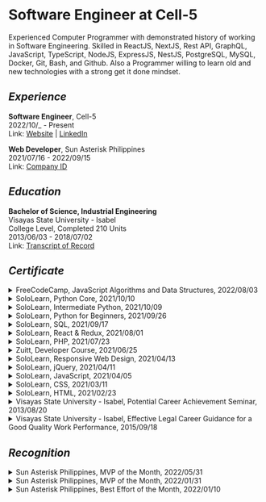 # Software Engineer at Cell-5
Experienced Computer Programmer with demonstrated history of working in Software Engineering. Skilled in ReactJS, NextJS, Rest API, GraphQL, JavaScript, TypeScript, NodeJS, ExpressJS, NestJS, PostgreSQL, MySQL, Docker, Git, Bash, and Github. Also a Programmer willing to learn old and new technologies with a strong get it done mindset.

## _Experience_
**Software Engineer**, Cell-5 <br />
2022/10/_ - Present <br />
Link: [Website](https://cell5.co.uk/) | [LinkedIn](https://www.linkedin.com/company/cell-five/)

**Web Developer**, Sun Asterisk Philippines <br />
2021/07/16 - 2022/09/15 <br />
Link: [Company ID](https://drive.google.com/file/d/1CmF1jIkyryzPK2l3vdUh_neoeQvoCEoD/view?usp=sharing)

## _Education_
**Bachelor of Science, Industrial Engineering** <br />
Visayas State University - Isabel <br />
College Level, Completed 210 Units <br />
2013/06/03 - 2018/07/02 <br />
Link: [Transcript of Record](https://drive.google.com/file/d/1g0hijf93agsJGm0r6e83WWkCXnGPKYMH/view?usp=sharing)

## _Certificate_
<details>
<summary>FreeCodeCamp, JavaScript Algorithms and Data Structures, 2022/08/03</summary>
https://www.freecodecamp.org/certification/kentlouisetonino/javascript-algorithms-and-data-structures
</details>

<details>
<summary>SoloLearn, Python Core, 2021/10/10</summary>
https://www.sololearn.com/certificates/CT-UOJ7MU3L
</details>

<details>
<summary>SoloLearn, Intermediate Python, 2021/10/09</summary>
https://www.sololearn.com/certificates/CT-LINAPDZ2
</details>

<details>
<summary>SoloLearn, Python for Beginners, 2021/09/26</summary>
https://www.sololearn.com/certificates/CT-THPHVBQX
</details>

<details>
<summary>SoloLearn, SQL, 2021/09/17</summary>
https://www.sololearn.com/certificates/CT-OYPTHJVE
</details>

<details>
<summary>SoloLearn, React & Redux, 2021/08/01</summary>
https://www.sololearn.com/certificates/CT-BDZB6GLV
</details>

<details>
<summary>SoloLearn, PHP, 2021/07/23</summary>
https://www.sololearn.com/certificates/CT-K6KUNZPR
</details>

<details>
<summary>Zuitt, Developer Course, 2021/06/25</summary>
https://share.zertify.zuitt.co/certificate/f34711fa-603a-437f-8869-77067de5f7fd/
</details>

<details>
<summary>SoloLearn, Responsive Web Design, 2021/04/13</summary>
https://www.sololearn.com/certificates/CT-7IGP6UKW
</details>

<details>
<summary>SoloLearn, jQuery, 2021/04/11</summary>
https://www.sololearn.com/certificates/CT-DUI5SMHW
</details>

<details>
<summary>SoloLearn, JavaScript, 2021/04/05</summary>
https://www.sololearn.com/certificates/CT-TGX5B996
</details>

<details>
<summary>SoloLearn, CSS, 2021/03/11</summary>
https://www.sololearn.com/certificates/CT-OZUWDTZB
</details>

<details>
<summary>SoloLearn, HTML, 2021/02/23</summary>
https://www.sololearn.com/certificates/CT-MKBL8ITD
</details>

<details>
<summary>Visayas State University - Isabel, Potential Career Achievement Seminar, 2013/08/20</summary>
https://drive.google.com/file/d/1w8wccgfkwMomLo1LMi7YjWsQiNBqTd2r/view?usp=sharing
</details>

<details>
<summary>Visayas State University - Isabel, Effective Legal Career Guidance for a Good Quality Work Performance, 2015/09/18</summary>
https://drive.google.com/file/d/1E4bizBf2w7FjOwe5lUPcBpvjrjX92fkG/view?usp=sharing
</details>

## _Recognition_
<details>
<summary>Sun Asterisk Philippines, MVP of the Month, 2022/05/31</summary>
https://drive.google.com/file/d/1WyKKVrJi48XCmbakvXTDLkKrbKq5DCbt/view?usp=sharing
</details>

<details>
<summary>Sun Asterisk Philippines, MVP of the Month, 2022/01/31</summary>
https://drive.google.com/file/d/1_h991-mq964JwTuy9AIjDhuaC_mLOtd8/view?usp=sharing
</details>

<details>
<summary>Sun Asterisk Philippines, Best Effort of the Month, 2022/01/10</summary>
https://drive.google.com/file/d/1eAUAjS90T_2Z-OLYWnuSWSEhSf9Zxxpd/view?usp=sharing
</details>
